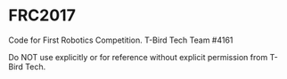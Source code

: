 # FRC2017
Code for First Robotics Competition.
T-Bird Tech Team #4161

Do NOT use explicitly or for reference without explicit permission from T-Bird Tech.